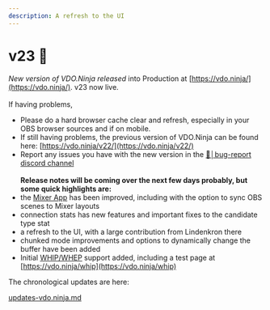 ```yaml
---
description: A refresh to the UI
---
```


# v23 🌱

_New version of VDO.Ninja released_ into Production at [https://vdo.ninja/](https://vdo.ninja/). v23 now live.\
\
If having problems,

* Please do a hard browser cache clear and refresh, especially in your OBS browser sources and if on mobile.
* If still having problems, the previous version of VDO.Ninja can be found here: [https://vdo.ninja/v22/](https://vdo.ninja/v22/)
* Report any issues you have with the new version in the ⁠[🐞│bug-report discord channel](https://discord.gg/qWDshMsTar) \
  \
  **Release notes will be coming over the next few days probably, but some quick highlights are:**
* the [Mixer App](../steves-helper-apps/mixer-app.md) has been improved, including with the option to sync OBS scenes to Mixer layouts
* connection stats has new features and important fixes to the candidate type stat
* a refresh to the UI, with a large contribution from Lindenkron there
* chunked mode improvements and options to dynamically change the buffer have been added
* Initial [WHIP/WHEP](../advanced-settings/mixer-scene-parameters/and-whip-alpha.md) support added, including a test page at [https://vdo.ninja/whip](https://vdo.ninja/whip)

The chronological updates are here:

[updates-vdo.ninja.md](../updates/updates-vdo.ninja.md "mention")
